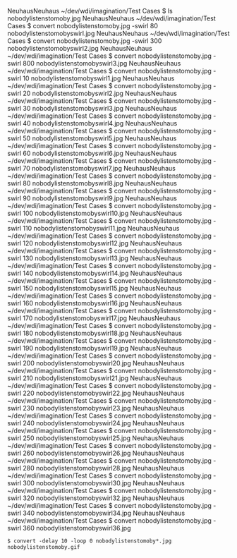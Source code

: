 NeuhausNeuhaus ~/dev/wdi/imagination/Test Cases
$ ls
nobodylistenstomoby.jpg
NeuhausNeuhaus ~/dev/wdi/imagination/Test Cases
$ convert nobodylistenstomoby.jpg -swirl 80 nobodylistenstomobyswirl.jpg 
NeuhausNeuhaus ~/dev/wdi/imagination/Test Cases
$ convert nobodylistenstomoby.jpg -swirl 300 nobodylistenstomobyswirl2.jpg 
NeuhausNeuhaus ~/dev/wdi/imagination/Test Cases
$ convert nobodylistenstomoby.jpg -swirl 800 nobodylistenstomobyswirl3.jpg 
NeuhausNeuhaus ~/dev/wdi/imagination/Test Cases
$ convert nobodylistenstomoby.jpg -swirl 10 nobodylistenstomobyswirl1.jpg 
NeuhausNeuhaus ~/dev/wdi/imagination/Test Cases
$ convert nobodylistenstomoby.jpg -swirl 20 nobodylistenstomobyswirl2.jpg 
NeuhausNeuhaus ~/dev/wdi/imagination/Test Cases
$ convert nobodylistenstomoby.jpg -swirl 30 nobodylistenstomobyswirl3.jpg 
NeuhausNeuhaus ~/dev/wdi/imagination/Test Cases
$ convert nobodylistenstomoby.jpg -swirl 40 nobodylistenstomobyswirl4.jpg 
NeuhausNeuhaus ~/dev/wdi/imagination/Test Cases
$ convert nobodylistenstomoby.jpg -swirl 50 nobodylistenstomobyswirl5.jpg 
NeuhausNeuhaus ~/dev/wdi/imagination/Test Cases
$ convert nobodylistenstomoby.jpg -swirl 60 nobodylistenstomobyswirl6.jpg 
NeuhausNeuhaus ~/dev/wdi/imagination/Test Cases
$ convert nobodylistenstomoby.jpg -swirl 70 nobodylistenstomobyswirl7.jpg 
NeuhausNeuhaus ~/dev/wdi/imagination/Test Cases
$ convert nobodylistenstomoby.jpg -swirl 80 nobodylistenstomobyswirl8.jpg 
NeuhausNeuhaus ~/dev/wdi/imagination/Test Cases
$ convert nobodylistenstomoby.jpg -swirl 90 nobodylistenstomobyswirl9.jpg 
NeuhausNeuhaus ~/dev/wdi/imagination/Test Cases
$ convert nobodylistenstomoby.jpg -swirl 100 nobodylistenstomobyswirl10.jpg 
NeuhausNeuhaus ~/dev/wdi/imagination/Test Cases
$ convert nobodylistenstomoby.jpg -swirl 110 nobodylistenstomobyswirl11.jpg 
NeuhausNeuhaus ~/dev/wdi/imagination/Test Cases
$ convert nobodylistenstomoby.jpg -swirl 120 nobodylistenstomobyswirl12.jpg 
NeuhausNeuhaus ~/dev/wdi/imagination/Test Cases
$ convert nobodylistenstomoby.jpg -swirl 130 nobodylistenstomobyswirl13.jpg 
NeuhausNeuhaus ~/dev/wdi/imagination/Test Cases
$ convert nobodylistenstomoby.jpg -swirl 140 nobodylistenstomobyswirl14.jpg 
NeuhausNeuhaus ~/dev/wdi/imagination/Test Cases
$ convert nobodylistenstomoby.jpg -swirl 150 nobodylistenstomobyswirl15.jpg 
NeuhausNeuhaus ~/dev/wdi/imagination/Test Cases
$ convert nobodylistenstomoby.jpg -swirl 160 nobodylistenstomobyswirl16.jpg 
NeuhausNeuhaus ~/dev/wdi/imagination/Test Cases
$ convert nobodylistenstomoby.jpg -swirl 170 nobodylistenstomobyswirl17.jpg 
NeuhausNeuhaus ~/dev/wdi/imagination/Test Cases
$ convert nobodylistenstomoby.jpg -swirl 180 nobodylistenstomobyswirl18.jpg 
NeuhausNeuhaus ~/dev/wdi/imagination/Test Cases
$ convert nobodylistenstomoby.jpg -swirl 190 nobodylistenstomobyswirl19.jpg 
NeuhausNeuhaus ~/dev/wdi/imagination/Test Cases
$ convert nobodylistenstomoby.jpg -swirl 200 nobodylistenstomobyswirl20.jpg 
NeuhausNeuhaus ~/dev/wdi/imagination/Test Cases
$ convert nobodylistenstomoby.jpg -swirl 210 nobodylistenstomobyswirl21.jpg 
NeuhausNeuhaus ~/dev/wdi/imagination/Test Cases
$ convert nobodylistenstomoby.jpg -swirl 220 nobodylistenstomobyswirl22.jpg 
NeuhausNeuhaus ~/dev/wdi/imagination/Test Cases
$ convert nobodylistenstomoby.jpg -swirl 230 nobodylistenstomobyswirl23.jpg 
NeuhausNeuhaus ~/dev/wdi/imagination/Test Cases
$ convert nobodylistenstomoby.jpg -swirl 240 nobodylistenstomobyswirl24.jpg 
NeuhausNeuhaus ~/dev/wdi/imagination/Test Cases
$ convert nobodylistenstomoby.jpg -swirl 250 nobodylistenstomobyswirl25.jpg 
NeuhausNeuhaus ~/dev/wdi/imagination/Test Cases
$ convert nobodylistenstomoby.jpg -swirl 260 nobodylistenstomobyswirl26.jpg 
NeuhausNeuhaus ~/dev/wdi/imagination/Test Cases
$ convert nobodylistenstomoby.jpg -swirl 280 nobodylistenstomobyswirl28.jpg 
NeuhausNeuhaus ~/dev/wdi/imagination/Test Cases
$ convert nobodylistenstomoby.jpg -swirl 300 nobodylistenstomobyswirl30.jpg 
NeuhausNeuhaus ~/dev/wdi/imagination/Test Cases
$ convert nobodylistenstomoby.jpg -swirl 320 nobodylistenstomobyswirl32.jpg 
NeuhausNeuhaus ~/dev/wdi/imagination/Test Cases
$ convert nobodylistenstomoby.jpg -swirl 340 nobodylistenstomobyswirl34.jpg 
NeuhausNeuhaus ~/dev/wdi/imagination/Test Cases
$ convert nobodylistenstomoby.jpg -swirl 360 nobodylistenstomobyswirl36.jpg


```$ convert -delay 10 -loop 0 nobodylistenstomoby*.jpg nobodylistenstomoby.gif```